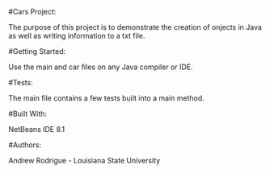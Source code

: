 #Cars Project:

The purpose of this project is to demonstrate the creation of onjects in Java as well as writing information to a txt file.

#Getting Started:

Use the main and car files on any Java compiler or IDE. 

#Tests:

The main file contains a few tests built into a main method. 

#Built With:

NetBeans IDE 8.1

#Authors:

Andrew Rodrigue - Louisiana State University 

